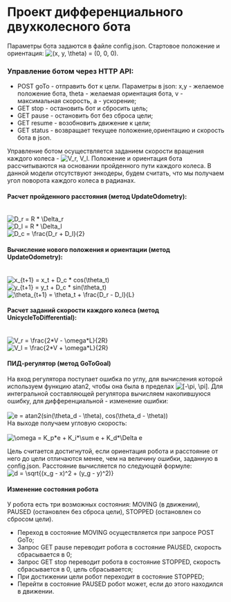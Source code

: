 # Проект дифференциального двухколесного бота

Параметры бота задаются в файле config.json. Стартовое положение и ориентация: <img src="https://latex.codecogs.com/gif.latex?(x,&space;y,&space;\theta)&space;=&space;(0,&space;0,&space;0)" title="(x, y, \theta) = (0, 0, 0)" />.

### Управление ботом через HTTP API:
 * POST goTo - отправить бот к цели. Параметры в json: x,y - желаемое положение бота, theta - желаемая ориентация бота, v - максимальная    скорость, а - ускорение;
 * GET stop - остановить бот и сбросить цель;
 * GET pause - остановить бот без сброса цели;
 * GET resume - возобновить движение к цели;
 * GET status - возвращает текущее положение,ориентацию и скорость бота в json.
 
Управление ботом осуществляется заданием скорости вращения каждого колеса - <img src="https://latex.codecogs.com/gif.latex?V_r,&space;V_l" title="V_r, V_l" />. Положение и ориентация бота рассчитываются на основании пройденного пути каждого колеса. В данной модели отсутствуют энкодеры, будем считать, что мы получаем угол поворота каждого колеса в радианах.

#### Расчет пройденного расстояния (метод UpdateOdometry):
<br><img src="https://latex.codecogs.com/gif.latex?D_r&space;=&space;R&space;*&space;\Delta_r" title="D_r = R * \Delta_r" /><br>
<img src="https://latex.codecogs.com/gif.latex?D_l&space;=&space;R&space;*&space;\Delta_l" title="D_l = R * \Delta_l" /><br>
<img src="https://latex.codecogs.com/gif.latex?D_c&space;=&space;\frac{D_r&space;&plus;&space;D_l}{2}" title="D_c = \frac{D_r + D_l}{2}" /><br>

#### Вычисление нового положения и ориентации (метод UpdateOdometry):
<br><img src="https://latex.codecogs.com/gif.latex?x_{t&plus;1}&space;=&space;x_t&space;&plus;&space;D_c&space;*&space;cos(\theta_t)" title="x_{t+1} = x_t + D_c * cos(\theta_t)" /><br>
<img src="https://latex.codecogs.com/gif.latex?y_{t&plus;1}&space;=&space;y_t&space;&plus;&space;D_c&space;*&space;sin(\theta_t)" title="y_{t+1} = y_t + D_c * sin(\theta_t)" /><br>
<img src="https://latex.codecogs.com/gif.latex?\theta_{t&plus;1}&space;=&space;\theta_t&space;&plus;&space;\frac{D_r&space;-&space;D_l}{L}" title="\theta_{t+1} = \theta_t + \frac{D_r - D_l}{L}" /><br>

#### Расчет заданий скорости каждого колеса (метод UnicycleToDifferential):
<br><img src="https://latex.codecogs.com/gif.latex?V_r&space;=&space;\frac{2*V&space;-&space;\omega*L}{2R}" title="V_r = \frac{2*V - \omega*L}{2R}" /><br>
<img src="https://latex.codecogs.com/gif.latex?V_l&space;=&space;\frac{2*V&space;&plus;&space;\omega*L}{2R}" title="V_l = \frac{2*V + \omega*L}{2R}" />

#### ПИД-регулятор (метод GoToGoal)
На вход регулятора поступает ошибка по углу, для вычисления которой используем функцию atan2, чтобы она была в пределах <img src="https://latex.codecogs.com/gif.latex?[-\pi,&space;\pi]" title="[-\pi, \pi]" />. 
Для интегральной составляющей регулятора вычисляем накопившуюся ошибку, для дифференциальной - изменение ошибки:<br><br><img src="https://latex.codecogs.com/gif.latex?e&space;=&space;atan2(sin(\theta_d&space;-&space;\theta),&space;cos(\theta_d&space;-&space;\theta))" title="e = atan2(sin(\theta_d - \theta), cos(\theta_d - \theta))" /><br>
На выходе получаем угловую скорость:<br><br>
<img src="https://latex.codecogs.com/gif.latex?\omega&space;=&space;K_p*e&space;&plus;&space;K_i*\sum&space;e&space;&plus;&space;K_d*\Delta&space;e" title="\omega = K_p*e + K_i*\sum e + K_d*\Delta e" />

Цель считается достигнутой, если ориентация робота и расстояние от него до цели отличаются менее, чем на величину ошибки, заданную в config.json.
Расстояние вычисляется по следующей формуле: <br><img src="https://latex.codecogs.com/gif.latex?d&space;=&space;\sqrt{(x_g&space;-&space;x)^2&space;&plus;&space;(y_g&space;-&space;y)^2)}" title="d = \sqrt{(x_g - x)^2 + (y_g - y)^2)}" />

#### Изменение состояния робота
У робота есть три возможных состояния: MOVING (в движении), PAUSED (остановлен без сброса цели), STOPPED (остановлен со сбросом цели).
* Переход в состояние MOVING осуществляется при запросе POST GoTo;
* Запрос GET pause переводит робота в состояние PAUSED, скорость сбрасывается в 0;
* Запрос GET stop переводит робота в состояние STOPPED, скорость сбрасывается в 0, цель сбрасывается;
* При достижении цели робот переходит в состояние STOPPED;
* Перейти в состояние PAUSED робот может, если до этого находился в движении.
